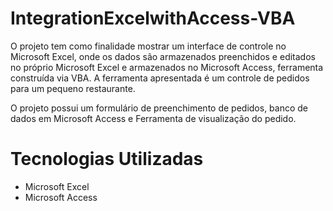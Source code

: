 # IntegrationExcelwithAccess-VBA

O projeto tem como finalidade mostrar um interface de controle no Microsoft Excel, onde os dados são armazenados preenchidos e editados no próprio Microsoft Excel e armazenados no Microsoft Access, ferramenta construída via VBA. A ferramenta apresentada é um controle de pedidos para um pequeno restaurante.

O projeto possui um formulário de preenchimento de pedidos, banco de dados em Microsoft Access e Ferramenta de visualização do pedido.

# Tecnologias Utilizadas 

- Microsoft Excel
- Microsoft Access

